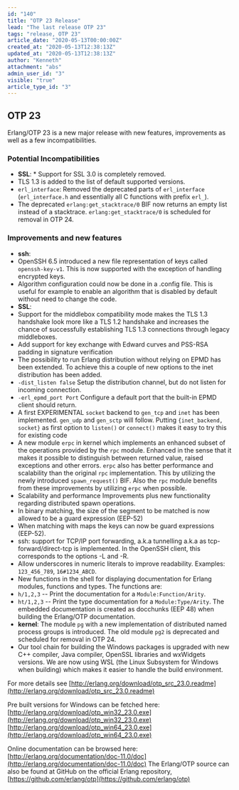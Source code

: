 ```yaml
---
id: "140"
title: "OTP 23 Release"
lead: "The last release OTP 23"
tags: "release, OTP 23"
article_date: "2020-05-13T00:00:00Z"
created_at: "2020-05-13T12:38:13Z"
updated_at: "2020-05-13T12:38:13Z"
author: "Kenneth"
attachment: "abs"
admin_user_id: "3"
visible: "true"
article_type_id: "3"
---
```

 ## OTP 23
 
Erlang/OTP 23 is a new major release with new features, improvements as well as a few incompatibilities.
 ### Potential Incompatibilities
 * **SSL**: * Support for SSL 3.0 is completely removed.
* TLS 1.3 is added to the list of default supported versions.
* `erl_interface`: Removed the deprecated parts of `erl_interface` (`erl_interface.h` and essentially all C functions with prefix `erl_`).
* The deprecated `erlang:get_stacktrace/0` BIF now returns an empty list instead of a stacktrace. `erlang:get_stacktrace/0` is scheduled for removal in OTP 24.
 ### Improvements and new features
 * **ssh**:
 * OpenSSH 6.5 introduced a new file representation of keys called `openssh-key-v1`. This is now supported with the exception of handling encrypted keys.
* Algorithm configuration could now be done in a .config file. This is useful for example to enable an algorithm that is disabled by default without need to change the code.
* **SSL**:
 * Support for the middlebox compatibility mode makes the TLS 1.3 handshake look more like a TLS 1.2 handshake and increases the chance of successfully establishing TLS 1.3 connections through legacy middleboxes.
* Add support for key exchange with Edward curves and PSS-RSA padding in signature verification
* The possibility to run Erlang distribution without relying on EPMD has been extended. To achieve this a couple of new options to the inet distribution has been added.
 * `-dist_listen false` Setup the distribution channel, but do not listen for incoming connection.
* `-erl_epmd_port Port` Configure a default port that the built-in EPMD client should return.
* A first EXPERIMENTAL `socket` backend to
 `gen_tcp` and `inet` has been implemented. `gen_udp` and `gen_sctp` will follow.
 Putting `{inet_backend, socket}` as first option to `listen()` or `connect()` makes it easy to try this for existing code
* A new module `erpc` in kernel which implements an enhanced subset of the operations provided by the `rpc` module. Enhanced in the sense that it makes it possible to distinguish between returned value, raised exceptions and other errors. `erpc` also has better performance and scalability than the original `rpc` implementation. This by utilizing the newly introduced `spawn_request()` BIF. Also the `rpc` module benefits from these improvements by utilizing `erpc` when possible.
* Scalability and performance Improvements plus new functionality regarding distributed spawn operations.
* In binary matching, the size of the segment to be matched is now allowed to be a guard expression (EEP-52)
* When matching with maps the keys can now be guard expressions (EEP-52).
* ssh: support for TCP/IP port forwarding, a.k.a tunnelling a.k.a as tcp-forward/direct-tcp is implemented. In the OpenSSH client, this corresponds to the options -L and -R.
* Allow underscores in numeric literals to improve readability. Examples: `123_456_789`, `16#1234_ABCD`.
* New functions in the shell for displaying documentation for Erlang modules, functions and types. The
 functions are:
 * `h/1,2,3` -- Print the documentation for a `Module:Function/Arity`.
* `ht/1,2,3` -- Print the type documentation for a `Module:Type/Arity`.
 The embedded documentation is created as docchunks (EEP 48) when building the Erlang/OTP documentation.
* **kernel**: The module `pg` with a new implementation of distributed named process groups is introduced. The old module `pg2` is deprecated and scheduled for removal in OTP 24.
* Our tool chain for building the Windows packages is upgraded with new C++ compiler, Java compiler, OpenSSL libraries and wxWidgets versions. We are now using WSL (the Linux Subsystem for Windows when building) which makes it easier to handle the build environment.
 
For more details see
 [http://erlang.org/download/otp_src_23.0.readme](http://erlang.org/download/otp_src_23.0.readme)
 
Pre built versions for Windows can be fetched here:
 [http://erlang.org/download/otp_win32_23.0.exe](http://erlang.org/download/otp_win32_23.0.exe)
 [http://erlang.org/download/otp_win64_23.0.exe](http://erlang.org/download/otp_win64_23.0.exe)
 
Online documentation can be browsed here:
 [http://erlang.org/documentation/doc-11.0/doc](http://erlang.org/documentation/doc-11.0/doc)
 The Erlang/OTP source can also be found at GitHub on the official Erlang repository,
 [https://github.com/erlang/otp](https://github.com/erlang/otp)
 
